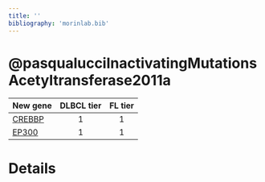 ```yaml
---
title: ''
bibliography: 'morinlab.bib'
---
```


# @pasqualucciInactivatingMutationsAcetyltransferase2011a
|New gene|DLBCL tier|FL tier|
|:-|:-:|:-:|
|[CREBBP](CREBBP)|1 |1 |
|[EP300](EP300)|1 |1 |

# Details

